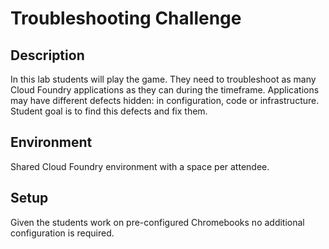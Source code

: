Troubleshooting Challenge
=========================

Description
-----------

In this lab students will play the game. They need to troubleshoot as many Cloud Foundry applications as they can during the timeframe. Applications may have different defects hidden: in configuration, code or infrastructure. Student goal is to find this defects and fix them.

Environment
-----------

Shared Cloud Foundry environment with a space per attendee.

Setup
-----

Given the students work on pre-configured Chromebooks no additional configuration is required.
